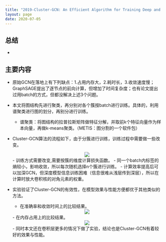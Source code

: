 ```yaml
---
title: "2019-Cluster-GCN: An Efficient Algorithm for Training Deep and Large Graph Convolutional Networks "
layout: page
date: 2020-07-05
---
```


## 总结

- 

## 主要内容

- 原始GCN在落地上有下列缺点：1.占用内存大，2.耗时长，3.收敛速度慢；GraphSAGE提出了逐节点的前向计算，但增加了时间复杂度；也有论文提出过用batch的方式，但都没解决上述3个问题。

- 本文将图结构先进行聚类，再分别对各个簇按batch进行训练。具体的，利用谱聚类进行图的划分，再别分进行训练。
    - 谱聚类：将图结构的拉普拉斯矩阵做特征分解，并取前k个特征向量作为样本向量，再做k-means聚类。（METIS：图分割的一个软件包）

- Cluster-GCN算法的流程如下，由于分簇进行训练，训练过程中需要做一些改变。
    <div style="text-align: center"><img src="/wiki/attach/images/Cluster-GCN-01.png" style="max-width:500px"></div>
    - 训练方式需要改变,需要按簇的维度计算损失函数。
    - 同一个batch内标签的熵较小，影响收敛，所以每次随机选择n个簇进行训练。
    - 计算效率提高后可以加深GCN，但深度模型信息训练困难（信息很难从浅层传到深层），所以在计算时放大卷积核的对角元素的权重。
  
- 实验验证了Cluster-GCN的有效性，在模型效果与性能方便都优于其他类似的方法。
    - 在准确率和收敛时间上的比较结果。
    <div style="text-align: center"><img src="/wiki/attach/images/Cluster-GCN-02.png" style="max-width:500px"></div>
    - 在内存占用上的比较结果。
    <div style="text-align: center"><img src="/wiki/attach/images/Cluster-GCN-03.png" style="max-width:500px"></div>
    - 同时本文还在卷积层更多的情况下做了实验，结论也是Cluster-GCN有着较好的效果与性能。